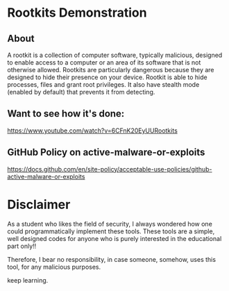 # Rootkits Demonstration

## About
A rootkit is a collection of computer software, typically malicious, designed to enable access to a computer or an area of its software that is not otherwise allowed.
Rootkits are particularly dangerous because they are designed to hide their presence on your device. 
Rootkit is able to hide processes, files and grant root privileges. It also have stealth mode (enabled by default) that prevents it from detecting.

## Want to see how it's done:
https://www.youtube.com/watch?v=6CFnK20EyUURootkits 


## GitHub Policy on active-malware-or-exploits
https://docs.github.com/en/site-policy/acceptable-use-policies/github-active-malware-or-exploits


# Disclaimer
As a student who likes the field of security, I always wondered how one could programmatically implement these tools. These tools are a simple, well designed codes for anyone who is purely interested in the educational part only!! 

Therefore, I bear no responsibility, in case someone, somehow, uses this tool, for any malicious purposes. 

keep learning.
